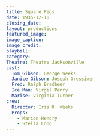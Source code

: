 ```yaml
---
title: Square Pegs
date: 1935-12-10
closing_date: 
layout: productions
featured_image: 
image_caption:
image_credit:
playbill: 
category: 
Theatre: Theatre Jacksonville
cast:
  Tom Gibson: George Weeks
  Janice Gibson: Joseph Gressimer
  Fred: Ralph Bradbeer
  Ice Man: Virgil Perry
  Marise: Virginia Turner
crew:
  Director: Iris K. Weeks
  Props:
    - Marion Hendry
    - Stella Long
---
```


